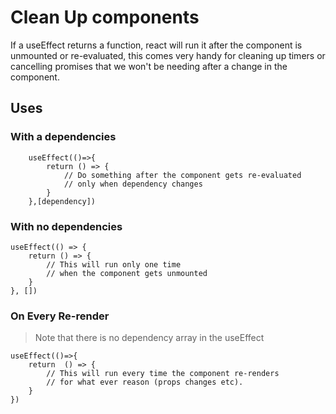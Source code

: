 # Clean Up components

If a useEffect returns a function, react will run it after the component is unmounted or re-evaluated, this comes very handy for cleaning up timers or cancelling promises that we won't be needing after a change in the component.


## Uses

### With a dependencies
        useEffect(()=>{
            return () => {
                // Do something after the component gets re-evaluated
                // only when dependency changes
            }
        },[dependency])


### With no dependencies

    useEffect(() => {
        return () => {
            // This will run only one time
            // when the component gets unmounted
        }
    }, [])

### On Every Re-render
> Note that there is no dependency array in the useEffect

    useEffect(()=>{
        return  () => {
            // This will run every time the component re-renders 
            // for what ever reason (props changes etc).
        }
    })
